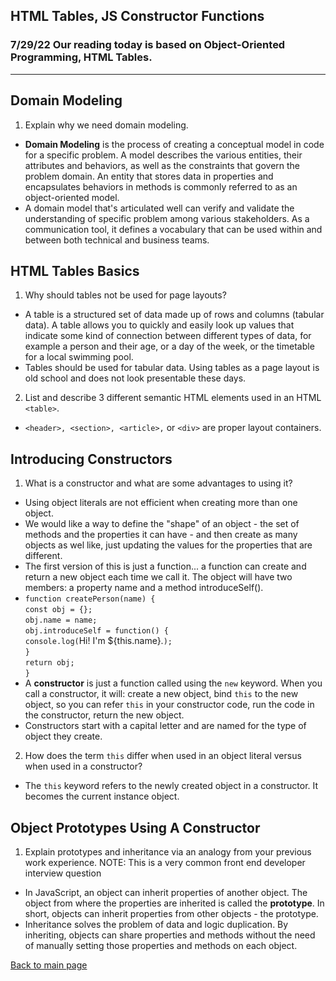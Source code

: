 ## HTML Tables, JS Constructor Functions

### 7/29/22 Our reading today is based on Object-Oriented Programming, HTML Tables.

---

## Domain Modeling

1. Explain why we need domain modeling.
- **Domain Modeling** is the process of creating a conceptual model in code for a specific problem. A model describes the various entities, their attributes and behaviors, as well as the constraints that govern the problem domain. An entity that stores data in properties and encapsulates behaviors in methods is commonly referred to as an object-oriented model.
- A domain model that's articulated well can verify and validate the understanding of specific problem among various stakeholders. As a communication tool, it defines a vocabulary that can be used within and between both technical and business teams. 

## HTML Tables Basics

1. Why should tables not be used for page layouts?
- A table is a structured set of data made up of rows and columns (tabular data). A table allows you to quickly and easily look up values that indicate some kind of connection between different types of data, for example a person and their age, or a day of the week, or the timetable for a local swimming pool. 
- Tables should be used for tabular data. Using tables as a page layout is old school and does not look presentable these days.

2. List and describe 3 different semantic HTML elements used in an HTML `<table>`.
- `<header>, <section>, <article>,` or `<div>` are proper layout containers. 


## Introducing Constructors

1. What is a constructor and what are some advantages to using it?
- Using object literals are not efficient when creating more than one object. 
- We would like a way to define the "shape" of an object - the set of methods and the properties it can have - and then create as many objects as wel like, just updating the values for the properties that are different.
- The first version of this is just a function... a function can create and return a new object each time we call it. The object will have two members: a property name and a method introduceSelf().
- `function createPerson(name) {` <br>
  `const obj = {};` <br>
  `obj.name = name;` <br>
  `obj.introduceSelf = function() {` <br>
    `console.log(`Hi! I'm ${this.name}.`);` <br>
  `}` <br>
  `return obj;` <br>
`}` 
- A **constructor** is just a function called using the `new` keyword. When you call a constructor, it will: create a new object, bind `this` to the new object, so you can refer `this` in your constructor code, run the code in the constructor, return the new object. 
- Constructors start with a capital letter and are named for the type of object they create. 

2. How does the term `this` differ when used in an object literal versus when used in a constructor? 
- The `this` keyword refers to the newly created object in a constructor. It becomes the current instance object.

## Object Prototypes Using A Constructor
1. Explain prototypes and inheritance via an analogy from your previous work experience.
NOTE: This is a very common front end developer interview question
- In JavaScript, an object can inherit properties of another object. The object from where the properties are inherited is called the **prototype**. In short, objects can inherit properties from other objects - the prototype.
- Inheritance solves the problem of data and logic duplication. By inheriting, objects can share properties and methods without the need of manually setting those properties and methods on each object. 

[Back to main page](README.md)
